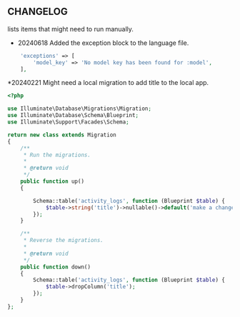 ## CHANGELOG

lists items that might need to run manually.

* 20240618
  Added the exception block to the language file.

```php
    'exceptions' => [
        'model_key' => 'No model key has been found for :model',
    ],

````

*20240221
Might need a local migration to add title to the local app.

```php
<?php

use Illuminate\Database\Migrations\Migration;
use Illuminate\Database\Schema\Blueprint;
use Illuminate\Support\Facades\Schema;

return new class extends Migration
{
    /**
     * Run the migrations.
     *
     * @return void
     */
    public function up()
    {

        Schema::table('activity_logs', function (Blueprint $table) {
            $table->string('title')->nullable()->default('make a change');
        });
    }

    /**
     * Reverse the migrations.
     *
     * @return void
     */
    public function down()
    {
        Schema::table('activity_logs', function (Blueprint $table) {
            $table->dropColumn('title');
        });
    }
};
```